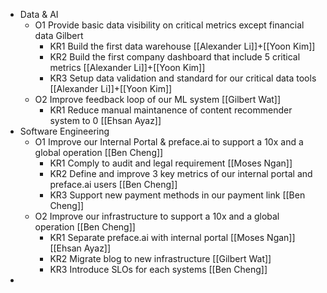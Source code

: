 - Data & AI
    - O1 Provide basic data visibility on critical metrics except financial data Gilbert
        - KR1 Build the first data warehouse [[Alexander Li]]+[[Yoon Kim]]
        - KR2 Build the first company dashboard that include 5 critical metrics [[Alexander Li]]+[[Yoon Kim]]
        - KR3 Setup data validation and standard for our critical data tools  [[Alexander Li]]+[[Yoon Kim]]
    - O2 Improve feedback loop of our ML system [[Gilbert Wat]]
        - KR1 Reduce manual maintanence of content recommender system to 0 [[Ehsan Ayaz]]
- Software Engineering
    - O1 Improve our Internal Portal & preface.ai to support a 10x and a global operation [[Ben Cheng]]
        - KR1 Comply to audit and legal requirement [[Moses Ngan]]
        - KR2 Define and improve 3 key metrics of our internal portal and preface.ai users [[Ben Cheng]]
        - KR3 Support new payment methods in our payment link	[[Ben Cheng]]
    - O2	Improve our infrastructure to support a 10x and a global operation	[[Ben Cheng]]
        - KR1	Separate preface.ai with internal portal [[Moses Ngan]] [[Ehsan Ayaz]]
        - KR2	Migrate blog to new infrastructure	[[Gilbert Wat]]
        - KR3	Introduce SLOs for each systems	[[Ben Cheng]]
- 
